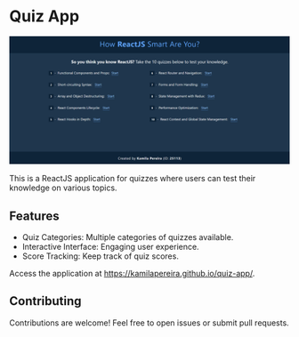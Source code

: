 # Quiz App

![ScreenShot](https://github.com/kamilapereira/quiz-app/blob/main/src/quiz-app-screenshot.png)

This is a ReactJS application for quizzes where users can test their knowledge on various topics.

## Features

- Quiz Categories: Multiple categories of quizzes available.
- Interactive Interface: Engaging user experience.
- Score Tracking: Keep track of quiz scores.

Access the application at https://kamilapereira.github.io/quiz-app/.

## Contributing

Contributions are welcome! Feel free to open issues or submit pull requests.
